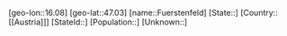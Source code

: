 ﻿---
location: [47.03,16.08]
mapzoom: [7,12] 
mapmarker: city 
type: City
tags:
- geo/City


SpocWebEntityId: 30321
isDeleted: false
confidential: public

---
[geo-lon::16.08]
[geo-lat::47.03]
[name::Fuerstenfeld]
[State::]
[Country::[[Austria]]]
[StateId::]
[Population::]
[Unknown::]

